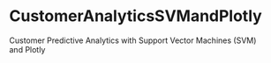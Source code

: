 # CustomerAnalyticsSVMandPlotly
Customer Predictive Analytics with Support Vector Machines (SVM) and Plotly
